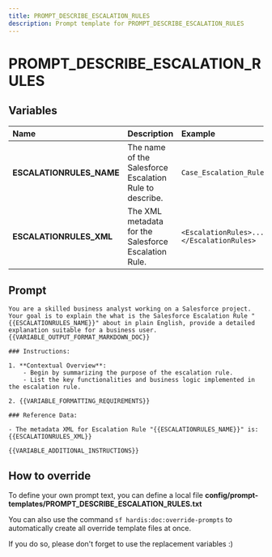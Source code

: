 ```yaml
---
title: PROMPT_DESCRIBE_ESCALATION_RULES
description: Prompt template for PROMPT_DESCRIBE_ESCALATION_RULES
---
```


# PROMPT_DESCRIBE_ESCALATION_RULES

## Variables

| Name                     | Description                                             | Example                                  |
|:-------------------------|:--------------------------------------------------------|:-----------------------------------------|
| **ESCALATIONRULES_NAME** | The name of the Salesforce Escalation Rule to describe. | `Case_Escalation_Rule`                   |
| **ESCALATIONRULES_XML**  | The XML metadata for the Salesforce Escalation Rule.    | `<EscalationRules>...</EscalationRules>` |

## Prompt

```
You are a skilled business analyst working on a Salesforce project. Your goal is to explain the what is the Salesforce Escalation Rule "{{ESCALATIONRULES_NAME}}" about in plain English, provide a detailed explanation suitable for a business user. {{VARIABLE_OUTPUT_FORMAT_MARKDOWN_DOC}}

### Instructions:

1. **Contextual Overview**:
    - Begin by summarizing the purpose of the escalation rule.
    - List the key functionalities and business logic implemented in the escalation rule.

2. {{VARIABLE_FORMATTING_REQUIREMENTS}}

### Reference Data:

- The metadata XML for Escalation Rule "{{ESCALATIONRULES_NAME}}" is:
{{ESCALATIONRULES_XML}}

{{VARIABLE_ADDITIONAL_INSTRUCTIONS}}

```

## How to override

To define your own prompt text, you can define a local file **config/prompt-templates/PROMPT_DESCRIBE_ESCALATION_RULES.txt**

You can also use the command `sf hardis:doc:override-prompts` to automatically create all override template files at once.

If you do so, please don't forget to use the replacement variables :)
